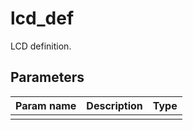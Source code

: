 lcd_def
===========

LCD definition.

Parameters
----------

| Param name | Description | Type     |
 ------------|-------------|----------
||||